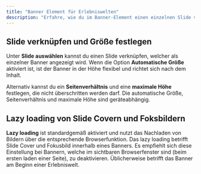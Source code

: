 ```yaml
---
title: "Banner Element für Erlebniswelten"
description: "Erfahre, wie du im Banner-Element einen einzelnen Slide verknüpfst und die Größe festlegst. Das Banner-Element findest du in der Block-Auswahl Gruppe Elysium Blöcke in den Erlebniswelten."
---
```


## Slide verknüpfen und Größe festlegen
Unter **Slide auswählen** kannst du einen Slide verknüpfen, welcher als einzelner Banner angezeigt wird. Wenn die Option **Automatische Größe** aktiviert ist, ist der Banner in der Höhe flexibel und richtet sich nach dem Inhalt.

Alternativ kannst du ein **Seitenverhältnis** und eine **maximale Höhe** festlegen, die nicht überschritten werden darf. Die automatische Größe, Seitenverhältnis und maximale Höhe sind geräteabhängig.

## Lazy loading von Slide Covern und Foksbildern

**Lazy loading** ist standardgemäß aktiviert und nutzt das Nachladen von Bildern über die entsprechende Browserfunktion. Das lazy loading betrifft Slide Cover und Fokusbild innerhalb eines Banners. Es empfiehlt sich diese Einstellung bei Bannern, welche im sichtbaren Browserfenster sind (beim ersten laden einer Seite), zu deaktivieren. Üblicherweise betrifft das Banner am Beginn einer Erlebniswelt.
